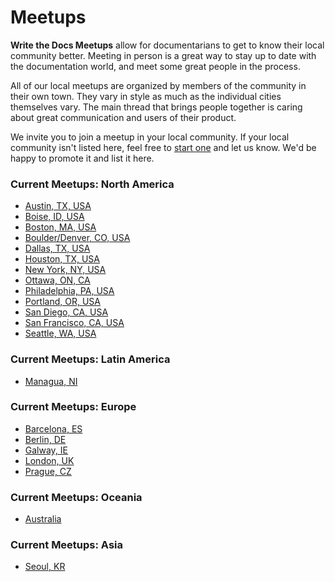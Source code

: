 Meetups
=======

**Write the Docs Meetups** allow for documentarians to get to know their
local community better. Meeting in person is a great way to stay up to
date with the documentation world, and meet some great people in the
process.

All of our local meetups are organized by members of the community in
their own town. They vary in style as much as the individual cities
themselves vary. The main thread that brings people together is caring
about great communication and users of their product.

We invite you to join a meetup in your local community. If your local
community isn't listed here, feel free to [start one](../organizer-guide/meetups/starting.rst) and let us know.
We'd be happy to promote it and list it here.

### Current Meetups: North America

-   [Austin, TX, USA](http://www.meetup.com/WriteTheDocs-ATX-Meetup/)
-   [Boise, ID, USA](http://www.meetup.com/Write-the-Docs-Boise/)
-   [Boston, MA, USA](http://www.meetup.com/Write-the-Docs-BOS/)
-   [Boulder/Denver, CO, USA](http://www.meetup.com/Boulder-Denver-WriteTheDocs-Meetup/)
-   [Dallas, TX, USA](http://www.meetup.com/Write-the-Docs-Dallas/)
-   [Houston, TX, USA](https://www.meetup.com/Write-the-Docs-Houston/)
-   [New York, NY, USA](http://www.meetup.com/Write-The-Docs-NY/)
-   [Ottawa, ON, CA](http://www.meetup.com/Write-The-Docs-YOW-Ottawa/)
-   [Philadelphia, PA, USA](http://www.meetup.com/Write-The-Docs-Philly/)
-   [Portland, OR, USA](http://www.meetup.com/Write-The-Docs-PDX/)
-   [San Diego, CA, USA](http://www.meetup.com/Write-the-Docs-San-Diego-CA/)
-   [San Francisco, CA, USA](http://www.meetup.com/Write-the-Docs/)
-   [Seattle, WA, USA](http://www.meetup.com/Write-The-Docs-Seattle/)

### Current Meetups: Latin America

-   [Managua, NI](http://www.linuxtour.org/eventos/write-the-docs-managua/)

### Current Meetups: Europe

-   [Barcelona, ES](http://www.meetup.com/Write-the-Docs-Barcelona/)     
-   [Berlin, DE](http://www.meetup.com/Write-The-Docs-Berlin/)     
-   [Galway, IE](http://www.meetup.com/Write-The-Docs-Ireland/)
-   [London, UK](http://www.meetup.com/Write-The-Docs-London/)
-   [Prague, CZ](http://www.meetup.com/Write-The-Docs-Prague/)

### Current Meetups: Oceania

-   [Australia](http://www.meetup.com/Write-the-Docs-Australia/)

### Current Meetups: Asia

-   [Seoul, KR](http://www.meetup.com/write-the-docs-seoul/)
